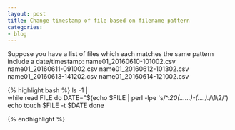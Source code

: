 ```yaml
---
layout: post
title: Change timestamp of file based on filename pattern
categories:
- blog
---
```


Suppose you have a list of files which each matches the same pattern include a date/timestamp:
name01_20160610-101002.csv
name01_20160611-091002.csv
name01_20160612-101302.csv
name01_20160613-141202.csv
name01_20160614-121002.csv

{% highlight bash %}
ls -1 |\
while read FILE 
do
   DATE="$(echo $FILE | perl -lpe 's/^.*20(......)-(....).*/\1\2/')
   echo touch $FILE -t $DATE
done

{% endhighlight %}
